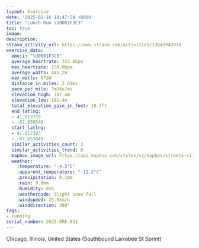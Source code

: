 ```yaml
---
layout: Exercise
date: '2025-02-16 18:47:54 +0000'
title: "Lunch Run \U0001F3C3"
toc: true
image:
description:
strava_activity_url: https://www.strava.com/activities/13645942078
exercise_data:
  emoji: "\U0001F3C3"
  average_heartrate: 143.8bpm
  max_heartrate: 158.0bpm
  average_watts: 445.2W
  max_watts: 572W
  distance_in_miles: 2.01mi
  pace_per_mile: 7m34s/mi
  elevation_high: 187.4m
  elevation_low: 181.4m
  total_elevation_gain_in_feet: 19.7ft
  end_latlng:
  - 41.913729
  - -87.650549
  start_latlng:
  - 41.912393
  - -87.653049
  similar_activities_count: 3
  similar_activities_trend: 0
  mapbox_image_url: https://api.mapbox.com/styles/v1/mapbox/streets-v11/static/path-5+787af2-1.0(cmy~Fdw~uOu%40Bg%40Fk%40Cq%40%40qBH%7BDBcABSDc%40CeADo%40G%7BCNe%40CmA%40s%40HmA%3FSCg%40%3FaAF_AASDaA%3FCAOqBEkBFsAA_ADi%40CeBBWGkA%40kACkCKwC%3FgCEeAFeBGmEBgBCyBBcACmA%40i%40JILAv%40CrA%3Fj%40EbA%3Fz%40EpA%3Fx%40GlBB~BE%5E%40vEItFCxDMjA%40lBGVBBNG%7C%40BzDCj%40BZA~A%40t%40Ad%40%40rCJhBEvA%40%60%40GZBn%40Ab%40),pin-s-s+e5b22e(-87.65315,41.91458),pin-s-f+89ae00(-87.64863,41.91379000000002)/auto/800x800?access_token=pk.eyJ1Ijoiam9zaGJlY2ttYW4iLCJhIjoiY205eWR2aDd1MWZ6djJrbXc4a3M0bWZleiJ9.XiG9OWkNcZk2QzjJbxLB4A
  weather:
    :temperature: "-4.5°C"
    :apparent_temperature: "-11.2°C"
    :precipitation: 0.1mm
    :rain: 0.0mm
    :humidity: 85%
    :weathercode: Slight snow fall
    :windspeed: 25.5km/h
    :winddirection: 308°
tags:
- running
serial_number: 2025.ERE.051
---
```

Chicago, Illinois, United States (Southbound Larrabee St Sprint)
